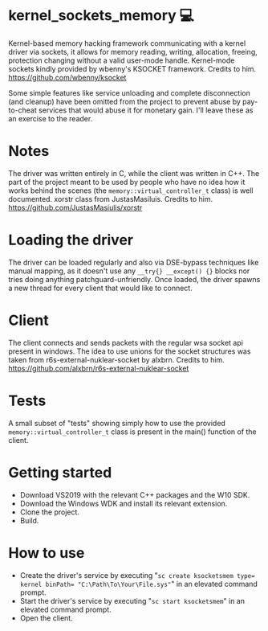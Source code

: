 # kernel_sockets_memory 💻
Kernel-based memory hacking framework communicating with a kernel driver via sockets, it allows for memory reading, writing, allocation, freeing, protection changing without a valid user-mode handle.
Kernel-mode sockets kindly provided by wbenny's KSOCKET framework. Credits to him. https://github.com/wbenny/ksocket

Some simple features like service unloading and complete disconnection (and cleanup) have been omitted from the project to prevent abuse by pay-to-cheat services that would abuse it for monetary gain. I'll leave these as an exercise to the reader.

# Notes
The driver was written entirely in C, while the client was written in C++. The part of the project meant to be used by people who have no idea how it works behind the scenes (the ``memory::virtual_controller_t`` class) is well documented. xorstr class from JustasMasiluis. Credits to him. https://github.com/JustasMasiulis/xorstr

# Loading the driver
The driver can be loaded regularly and also via DSE-bypass techniques like manual mapping, as it doesn't use any ``__try{} __except() {}`` blocks nor tries doing anything patchguard-unfriendly. Once loaded, the driver spawns a new thread for every client that would like to connect.

# Client
The client connects and sends packets with the regular wsa socket api present in windows. The idea to use unions for the socket structures was taken from r6s-external-nuklear-socket by alxbrn. Credits to him. https://github.com/alxbrn/r6s-external-nuklear-socket

# Tests
A small subset of "tests" showing simply how to use the provided ``memory::virtual_controller_t`` class is present in the main() function of the client.

# Getting started
- Download VS2019 with the relevant C++ packages and the W10 SDK.
- Download the Windows WDK and install its relevant extension.
- Clone the project.
- Build.

# How to use
- Create the driver's service by executing "``sc create ksocketsmem type= kernel binPath= "C:\Path\To\Your\File.sys"``" in an elevated command prompt.
- Start the driver's service by executing "``sc start ksocketsmem``" in an elevated command prompt.
- Open the client.
